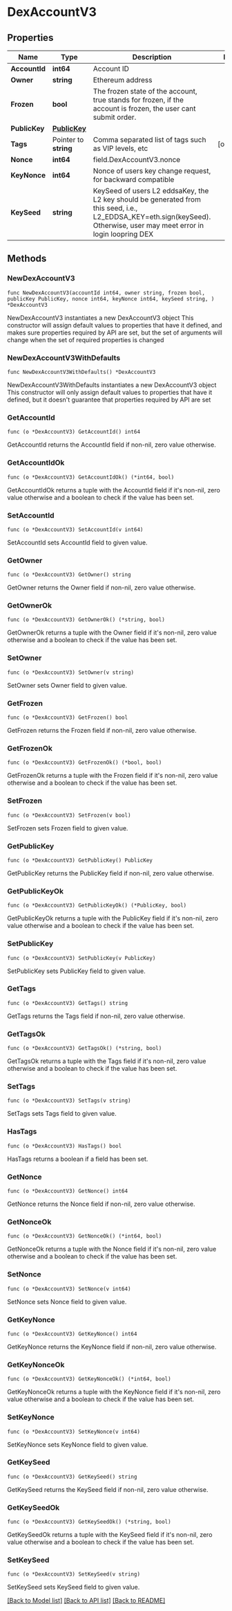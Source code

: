# DexAccountV3

## Properties

Name | Type | Description | Notes
------------ | ------------- | ------------- | -------------
**AccountId** | **int64** | Account ID | 
**Owner** | **string** | Ethereum address | 
**Frozen** | **bool** | The frozen state of the account, true stands for frozen, if the account is frozen, the user cant submit order. | 
**PublicKey** | [**PublicKey**](PublicKey.md) |  | 
**Tags** | Pointer to **string** | Comma separated list of tags such as VIP levels, etc | [optional] 
**Nonce** | **int64** | field.DexAccountV3.nonce | 
**KeyNonce** | **int64** | Nonce of users key change request, for backward compatible | 
**KeySeed** | **string** | KeySeed of users L2 eddsaKey, the L2 key should be generated from this seed, i.e., L2_EDDSA_KEY&#x3D;eth.sign(keySeed). Otherwise, user may meet error in login loopring DEX | 

## Methods

### NewDexAccountV3

`func NewDexAccountV3(accountId int64, owner string, frozen bool, publicKey PublicKey, nonce int64, keyNonce int64, keySeed string, ) *DexAccountV3`

NewDexAccountV3 instantiates a new DexAccountV3 object
This constructor will assign default values to properties that have it defined,
and makes sure properties required by API are set, but the set of arguments
will change when the set of required properties is changed

### NewDexAccountV3WithDefaults

`func NewDexAccountV3WithDefaults() *DexAccountV3`

NewDexAccountV3WithDefaults instantiates a new DexAccountV3 object
This constructor will only assign default values to properties that have it defined,
but it doesn't guarantee that properties required by API are set

### GetAccountId

`func (o *DexAccountV3) GetAccountId() int64`

GetAccountId returns the AccountId field if non-nil, zero value otherwise.

### GetAccountIdOk

`func (o *DexAccountV3) GetAccountIdOk() (*int64, bool)`

GetAccountIdOk returns a tuple with the AccountId field if it's non-nil, zero value otherwise
and a boolean to check if the value has been set.

### SetAccountId

`func (o *DexAccountV3) SetAccountId(v int64)`

SetAccountId sets AccountId field to given value.


### GetOwner

`func (o *DexAccountV3) GetOwner() string`

GetOwner returns the Owner field if non-nil, zero value otherwise.

### GetOwnerOk

`func (o *DexAccountV3) GetOwnerOk() (*string, bool)`

GetOwnerOk returns a tuple with the Owner field if it's non-nil, zero value otherwise
and a boolean to check if the value has been set.

### SetOwner

`func (o *DexAccountV3) SetOwner(v string)`

SetOwner sets Owner field to given value.


### GetFrozen

`func (o *DexAccountV3) GetFrozen() bool`

GetFrozen returns the Frozen field if non-nil, zero value otherwise.

### GetFrozenOk

`func (o *DexAccountV3) GetFrozenOk() (*bool, bool)`

GetFrozenOk returns a tuple with the Frozen field if it's non-nil, zero value otherwise
and a boolean to check if the value has been set.

### SetFrozen

`func (o *DexAccountV3) SetFrozen(v bool)`

SetFrozen sets Frozen field to given value.


### GetPublicKey

`func (o *DexAccountV3) GetPublicKey() PublicKey`

GetPublicKey returns the PublicKey field if non-nil, zero value otherwise.

### GetPublicKeyOk

`func (o *DexAccountV3) GetPublicKeyOk() (*PublicKey, bool)`

GetPublicKeyOk returns a tuple with the PublicKey field if it's non-nil, zero value otherwise
and a boolean to check if the value has been set.

### SetPublicKey

`func (o *DexAccountV3) SetPublicKey(v PublicKey)`

SetPublicKey sets PublicKey field to given value.


### GetTags

`func (o *DexAccountV3) GetTags() string`

GetTags returns the Tags field if non-nil, zero value otherwise.

### GetTagsOk

`func (o *DexAccountV3) GetTagsOk() (*string, bool)`

GetTagsOk returns a tuple with the Tags field if it's non-nil, zero value otherwise
and a boolean to check if the value has been set.

### SetTags

`func (o *DexAccountV3) SetTags(v string)`

SetTags sets Tags field to given value.

### HasTags

`func (o *DexAccountV3) HasTags() bool`

HasTags returns a boolean if a field has been set.

### GetNonce

`func (o *DexAccountV3) GetNonce() int64`

GetNonce returns the Nonce field if non-nil, zero value otherwise.

### GetNonceOk

`func (o *DexAccountV3) GetNonceOk() (*int64, bool)`

GetNonceOk returns a tuple with the Nonce field if it's non-nil, zero value otherwise
and a boolean to check if the value has been set.

### SetNonce

`func (o *DexAccountV3) SetNonce(v int64)`

SetNonce sets Nonce field to given value.


### GetKeyNonce

`func (o *DexAccountV3) GetKeyNonce() int64`

GetKeyNonce returns the KeyNonce field if non-nil, zero value otherwise.

### GetKeyNonceOk

`func (o *DexAccountV3) GetKeyNonceOk() (*int64, bool)`

GetKeyNonceOk returns a tuple with the KeyNonce field if it's non-nil, zero value otherwise
and a boolean to check if the value has been set.

### SetKeyNonce

`func (o *DexAccountV3) SetKeyNonce(v int64)`

SetKeyNonce sets KeyNonce field to given value.


### GetKeySeed

`func (o *DexAccountV3) GetKeySeed() string`

GetKeySeed returns the KeySeed field if non-nil, zero value otherwise.

### GetKeySeedOk

`func (o *DexAccountV3) GetKeySeedOk() (*string, bool)`

GetKeySeedOk returns a tuple with the KeySeed field if it's non-nil, zero value otherwise
and a boolean to check if the value has been set.

### SetKeySeed

`func (o *DexAccountV3) SetKeySeed(v string)`

SetKeySeed sets KeySeed field to given value.



[[Back to Model list]](../README.md#documentation-for-models) [[Back to API list]](../README.md#documentation-for-api-endpoints) [[Back to README]](../README.md)


